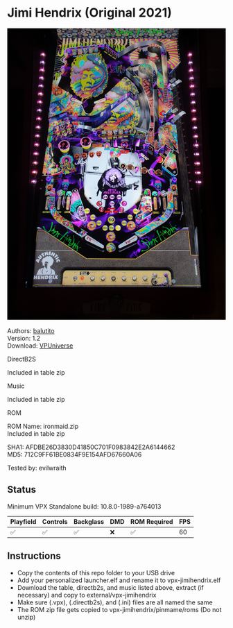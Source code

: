 # Jimi Hendrix (Original 2021)

![Table Preview](https://github.com/evilwraith/vpx-images/blob/main/vpx-jimihendrix.jpg)

Authors: [balutito](https://vpuniverse.com/profile/36070-balutito/)  
Version: 1.2  
Download: [VPUniverse](https://vpuniverse.com/files/file/7736-jimi-hendrix-v1/)

DirectB2S

Included in table zip

Music

Included in table zip

ROM

ROM Name: ironmaid.zip  
Included in table zip

SHA1: AFDBE26D3830D41850C701F0983842E2A6144662  
MD5:  712C9FF61BE0834F9E154AFD67660A06 

Tested by: evilwraith

## Status 

Minimum VPX Standalone build: 10.8.0-1989-a764013

| Playfield | Controls | Backglass | DMD | ROM Required | FPS | 
|-----------|----------|-----------|-----|--------------|-----|
| :white_check_mark: | :white_check_mark: | :white_check_mark: | :x: | :white_check_mark: | 60 |

## Instructions

- Copy the contents of this repo folder to your USB drive
- Add your personalized launcher.elf and rename it to vpx-jimihendrix.elf
- Download the table, directb2s, and music listed above, extract (if necessary) and copy to external/vpx-jimihendrix
- Make sure (.vpx), (.directb2s), and (.ini) files are all named the same
- The ROM zip file gets copied to vpx-jimihendrix/pinmame/roms (Do not unzip)
